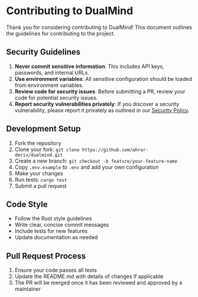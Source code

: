 # Contributing to DualMind

Thank you for considering contributing to DualMind! This document outlines the guidelines for contributing to the project.

## Security Guidelines

1. **Never commit sensitive information**: This includes API keys, passwords, and internal URLs.
2. **Use environment variables**: All sensitive configuration should be loaded from environment variables.
3. **Review code for security issues**: Before submitting a PR, review your code for potential security issues.
4. **Report security vulnerabilities privately**: If you discover a security vulnerability, please report it privately as outlined in our [Security Policy](SECURITY.md).

## Development Setup

1. Fork the repository
2. Clone your fork: `git clone https://github.com/ahrar-deriv/dualmind.git`
3. Create a new branch: `git checkout -b feature/your-feature-name`
4. Copy `.env.example` to `.env` and add your own configuration
5. Make your changes
6. Run tests: `cargo test`
7. Submit a pull request

## Code Style

- Follow the Rust style guidelines
- Write clear, concise commit messages
- Include tests for new features
- Update documentation as needed

## Pull Request Process

1. Ensure your code passes all tests
2. Update the README.md with details of changes if applicable
3. The PR will be merged once it has been reviewed and approved by a maintainer 